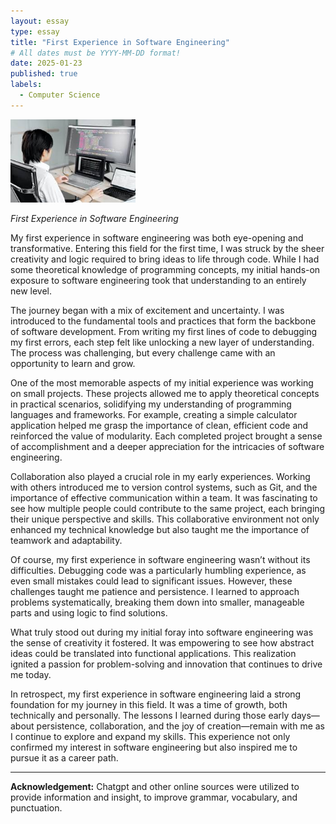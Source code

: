 ```yaml
---
layout: essay
type: essay
title: "First Experience in Software Engineering"
# All dates must be YYYY-MM-DD format!
date: 2025-01-23
published: true
labels:
  - Computer Science
---
```


<img width="200px" class="rounded float-start pe-4" src="../img/images.jpg">

*First Experience in Software Engineering*

My first experience in software engineering was both eye-opening and transformative. Entering this field for the first time, I was struck by the sheer creativity and logic required to bring ideas to life through code. While I had some theoretical knowledge of programming concepts, my initial hands-on exposure to software engineering took that understanding to an entirely new level.

The journey began with a mix of excitement and uncertainty. I was introduced to the fundamental tools and practices that form the backbone of software development. From writing my first lines of code to debugging my first errors, each step felt like unlocking a new layer of understanding. The process was challenging, but every challenge came with an opportunity to learn and grow.

One of the most memorable aspects of my initial experience was working on small projects. These projects allowed me to apply theoretical concepts in practical scenarios, solidifying my understanding of programming languages and frameworks. For example, creating a simple calculator application helped me grasp the importance of clean, efficient code and reinforced the value of modularity. Each completed project brought a sense of accomplishment and a deeper appreciation for the intricacies of software engineering.

Collaboration also played a crucial role in my early experiences. Working with others introduced me to version control systems, such as Git, and the importance of effective communication within a team. It was fascinating to see how multiple people could contribute to the same project, each bringing their unique perspective and skills. This collaborative environment not only enhanced my technical knowledge but also taught me the importance of teamwork and adaptability.

Of course, my first experience in software engineering wasn’t without its difficulties. Debugging code was a particularly humbling experience, as even small mistakes could lead to significant issues. However, these challenges taught me patience and persistence. I learned to approach problems systematically, breaking them down into smaller, manageable parts and using logic to find solutions.

What truly stood out during my initial foray into software engineering was the sense of creativity it fostered. It was empowering to see how abstract ideas could be translated into functional applications. This realization ignited a passion for problem-solving and innovation that continues to drive me today.

In retrospect, my first experience in software engineering laid a strong foundation for my journey in this field. It was a time of growth, both technically and personally. The lessons I learned during those early days—about persistence, collaboration, and the joy of creation—remain with me as I continue to explore and expand my skills. This experience not only confirmed my interest in software engineering but also inspired me to pursue it as a career path.

---

**Acknowledgement:** Chatgpt and other online sources were utilized to provide information and insight, to improve grammar, vocabulary, and punctuation. 
